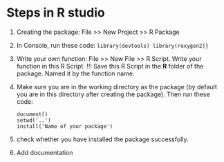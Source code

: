 # Steps in R studio

1. Creating the package: File >> New Project >> R Package

2. In Console, run these code:   ```library(devtools) library(roxygen2)}``` 
 
3. Write your own function: File >> New File >> R Script. Write your function in this R Script. !!! Save this R Script in the **R** folder of the package. Named it by the function name.
 
4. Make sure you are in the working directory as the package (by default you are in this directory after creating the package). Then run these code:
   ```
   document()
   setwd('..')
   install('Name of your package')
   ```
5. check whether you have installed the package successfully.

6. Add documentation
